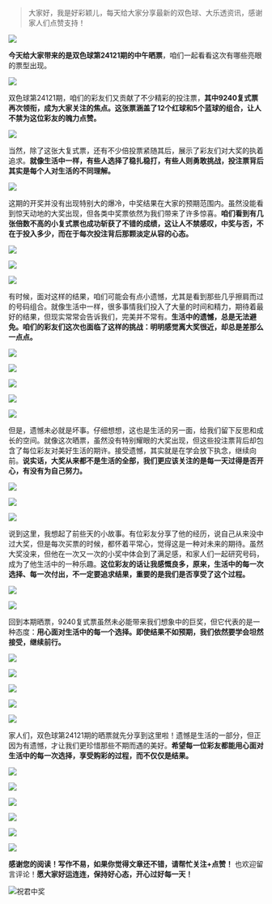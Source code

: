 
> 大家好，我是好彩颖儿，每天给大家分享最新的双色球、大乐透资讯，感谢家人们点赞支持！

![](https://cdn.jsdelivr.net/gh/wangwenjie1314/PicCDN/2024-7-11/1720660897499-image.png)


**今天给大家带来的是双色球第24121期的中午晒票**，咱们一起看看这次有哪些亮眼的票型出现。


![](https://cdn.jsdelivr.net/gh/wangwenjie1314/PicCDN/2024-10-22/1729567448402-image.png)


双色球第24121期，咱们的彩友们又贡献了不少精彩的投注票，**其中9240复式票再次领衔，成为大家关注的焦点。这张票涵盖了12个红球和5个蓝球的组合，让人不禁为这位彩友的魄力点赞。**


![](https://cdn.jsdelivr.net/gh/wangwenjie1314/PicCDN/2024-10-22/1729567454149-image.png)


当然，除了这张大复式票，还有不少倍投票紧随其后，展示了彩友们对大奖的执着追求。**就像生活中一样，有些人选择了稳扎稳打，有些人则勇敢挑战，投注票背后其实是每个人对生活的不同理解。**


![](https://cdn.jsdelivr.net/gh/wangwenjie1314/PicCDN/2024-10-22/1729567461343-image.png)


这期的开奖并没有出现特别大的爆冷，中奖结果在大家的预期范围内。虽然没能看到惊天动地的大奖出现，但各类中奖票依然为我们带来了许多惊喜。**咱们看到有几张倍数不高的小复式票也成功斩获了不错的成绩，这让人不禁感叹，中奖与否，不在于投入多少，而在于每次投注背后那颗淡定从容的心态。**

![](https://cdn.jsdelivr.net/gh/wangwenjie1314/PicCDN/2024-10-22/1729567578856-image.png)


![](https://cdn.jsdelivr.net/gh/wangwenjie1314/PicCDN/2024-10-22/1729567602062-image.png)


![](https://cdn.jsdelivr.net/gh/wangwenjie1314/PicCDN/2024-10-22/1729567575115-image.png)


有时候，面对这样的结果，咱们可能会有点小遗憾，尤其是看到那些几乎擦肩而过的号码组合。就像生活中一样，很多事情我们投入了大量的时间和精力，期待着最好的结果，但现实常常会告诉我们，完美并不常有。**生活中的遗憾，总是无法避免。咱们的彩友们这次也面临了这样的挑战：明明感觉离大奖很近，却总是差那么一点点。**


![](https://cdn.jsdelivr.net/gh/wangwenjie1314/PicCDN/2024-10-22/1729567610706-image.png)


![](https://cdn.jsdelivr.net/gh/wangwenjie1314/PicCDN/2024-10-22/1729567547757-image.png)


![](https://cdn.jsdelivr.net/gh/wangwenjie1314/PicCDN/2024-10-22/1729567535031-image.png)


![](https://cdn.jsdelivr.net/gh/wangwenjie1314/PicCDN/2024-10-22/1729567570413-image.png)

![](https://cdn.jsdelivr.net/gh/wangwenjie1314/PicCDN/2024-10-22/1729567565182-image.png)

但是，遗憾未必就是坏事。仔细想想，这也是生活的另一面，给我们留下反思和成长的空间。就像这次晒票，虽然没有特别耀眼的大奖出现，但这些投注票背后却包含了每位彩友对美好生活的期许。接受遗憾，其实就是在学会放下执念，继续向前。**说实话，大奖从来都不是生活的全部，我们更应该关注的是每一天过得是否开心，有没有为自己努力。**


![](https://cdn.jsdelivr.net/gh/wangwenjie1314/PicCDN/2024-10-22/1729567468732-image.png)

![](https://cdn.jsdelivr.net/gh/wangwenjie1314/PicCDN/2024-10-22/1729567521272-image.png)

![](https://cdn.jsdelivr.net/gh/wangwenjie1314/PicCDN/2024-10-22/1729567529354-image.png)


说到这里，我想起了前些天的小故事。有位彩友分享了他的经历，说自己从来没中过大奖，但是每次买票的时候，都怀着平常心，觉得这是一种对未来的期待。虽然大奖没来，但他在一次又一次的小奖中体会到了满足感，和家人们一起研究号码，成为了他生活中的一种乐趣。**这位彩友的话让我感慨良多，原来，生活中的每一次选择、每一次付出，不一定要追求结果，重要的是我们是否享受了这个过程。**


![](https://cdn.jsdelivr.net/gh/wangwenjie1314/PicCDN/2024-10-22/1729567508487-image.png)

![](https://cdn.jsdelivr.net/gh/wangwenjie1314/PicCDN/2024-10-22/1729567513188-image.png)


回到本期晒票，9240复式票虽然未必能带来我们想象中的巨奖，但它代表的是一种态度：**用心面对生活中的每一个选择。即使结果不如预期，我们依然要学会坦然接受，继续前行。**

![](https://cdn.jsdelivr.net/gh/wangwenjie1314/PicCDN/2024-10-22/1729567633636-image.png)

![](https://cdn.jsdelivr.net/gh/wangwenjie1314/PicCDN/2024-10-22/1729567639026-image.png)

![](https://cdn.jsdelivr.net/gh/wangwenjie1314/PicCDN/2024-10-22/1729567643513-image.png)


![](https://cdn.jsdelivr.net/gh/wangwenjie1314/PicCDN/2024-10-22/1729567502320-image.png)

![](https://cdn.jsdelivr.net/gh/wangwenjie1314/PicCDN/2024-10-22/1729567498593-image.png)

家人们，双色球第24121期的晒票就先分享到这里啦！遗憾是生活的一部分，但正因为有遗憾，才让我们更珍惜那些不期而遇的美好。**希望每一位彩友都能用心面对生活中的每一次选择，享受购彩的过程，而不仅仅是结果。**


![](https://cdn.jsdelivr.net/gh/wangwenjie1314/PicCDN/2024-10-22/1729567651544-image.png)


![](https://cdn.jsdelivr.net/gh/wangwenjie1314/PicCDN/2024-10-22/1729567556935-image.png)


![](https://cdn.jsdelivr.net/gh/wangwenjie1314/PicCDN/2024-10-22/1729567591619-image.png)


![](https://cdn.jsdelivr.net/gh/wangwenjie1314/PicCDN/2024-10-22/1729567623026-image.png)



![](https://cdn.jsdelivr.net/gh/wangwenjie1314/PicCDN/2024-10-22/1729567478002-image.png)

![](https://cdn.jsdelivr.net/gh/wangwenjie1314/PicCDN/2024-10-22/1729567493037-image.png)



**感谢您的阅读！写作不易，如果你觉得文章还不错，请帮忙关注+点赞！** 也欢迎留言评论！**愿大家好运连连，保持好心态，开心过好每一天！**


![祝君中奖](https://cdn.jsdelivr.net/gh/wangwenjie1314/PicCDN/2024-10-22/1729567696928-image.png)
